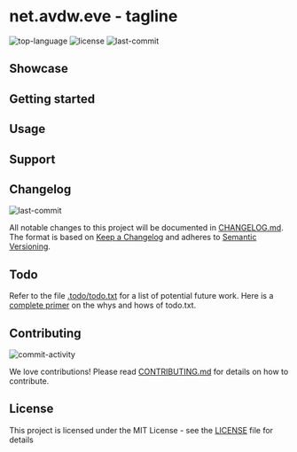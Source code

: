 # net.avdw.eve - tagline
![top-language](https://img.shields.io/github/languages/top/avanderw/eve)
![license](https://img.shields.io/github/license/avanderw/eve)
![last-commit](http://img.shields.io/github/last-commit/avanderw/eve/develop)

## Showcase

## Getting started

## Usage

## Support

## Changelog
![last-commit](https://img.shields.io/github/last-commit/avanderw/eve)
 
All notable changes to this project will be documented in [CHANGELOG.md](CHANGELOG.md). 
The format is based on [Keep a Changelog](https://keepachangelog.com/en/1.0.0/) 
and adheres to [Semantic Versioning](https://semver.org/spec/v2.0.0.html).

## Todo
Refer to the file [.todo/todo.txt](.todo/todo.txt) for a list of potential future work.
Here is a [complete primer](https://github.com/todotxt/todo.txt) on the whys and hows of todo.txt.

## Contributing
![commit-activity](https://img.shields.io/github/commit-activity/y/avanderw/eve)
 
We love contributions! Please read [CONTRIBUTING.md](CONTRIBUTING.md) for details on how to contribute.

## License 
This project is licensed under the MIT License - see the [LICENSE](LICENSE) file for details
